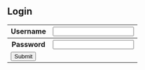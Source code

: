 ## Login

<table>
    <tr>
        <th>Username</th>
        <th><input type="text" id="username" name="username"></th>
    </tr>
        <th>Password</th>
        <th><input type="text" id="password" name="password">
    <tr>
    </tr>
        <td><button type="submit" value="Submit" onclick="login_user()">Submit</button></td>
    <tr>
    </tr>
</table>

<script>

    // Replace with domain and api call of backend
    url = ""

    function login_user() {
        const body = {
            username: document.getElementById("username"),
            password: document.getElementById("password")
        };

        const request_options = {
            method: "POST",
            mode: "cors",
            cache: "no-cache",
            credentials: "include",
            body: JSON.stringify(body),
            headers: {
                "content-type" : "application/json"
            }
        };

        fetch(url, request_options).then(response => {
            if (response.status != 200) {
                alert("Error ocurred: Check username and password");
                return;
            }

            alert("Logged in");
            console.log(response);
            window.location.href = "/home";
        })


    }
</script>